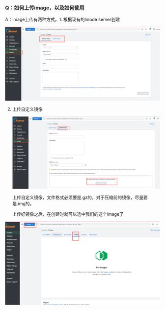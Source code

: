 ### Q：如何上传image，以及如何使用

A：image上传有两种方式，1. 根据现有的linode server创建

![image-20230825105221824](../picture/image-20230825105221824.png)

2. 上传自定义镜像

   ![image-20230825105437166](../picture/Linode_Solution_Overview.png)

   上传自定义镜像，文件格式必须要是.gz的，对于压缩前的镜像，尽量要是.img的。

   上传好镜像之后，在创建时就可以选中我们的这个image了

![image-20230825104315251](../picture/image-20230825104315251.png)
